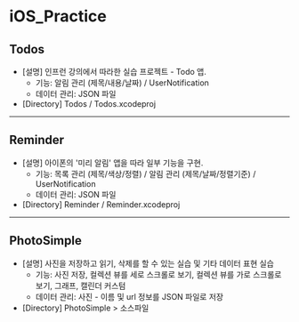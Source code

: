 # iOS_Practice

## Todos

- [설명] 인프런 강의에서 따라한 실습 프로젝트 - Todo 앱.
  - 기능: 알림 관리 (제목/내용/날짜) / UserNotification
  - 데이터 관리: JSON 파일
- [Directory] Todos / Todos.xcodeproj

***

## Reminder

- [설명] 아이폰의 '미리 알림' 앱을 따라 일부 기능을 구현.
  - 기능: 목록 관리 (제목/색상/정렬) / 알림 관리 (제목/날짜/정렬기준) / UserNotification
  - 데이터 관리: JSON 파일
- [Directory] Reminder / Reminder.xcodeproj

***

## PhotoSimple

- [설명] 사진을 저장하고 읽기, 삭제를 할 수 있는 실습 및 기타 데이터 표현 실습
  - 기능: 사진 저장, 컬렉션 뷰를 세로 스크롤로 보기, 컬렉션 뷰를 가로 스크롤로 보기, 그래프, 캘린더 커스텀
  - 데이터 관리: 사진 - 이름 및 url 정보를 JSON 파일로 저장
- [Directory] PhotoSimple > 소스파일
